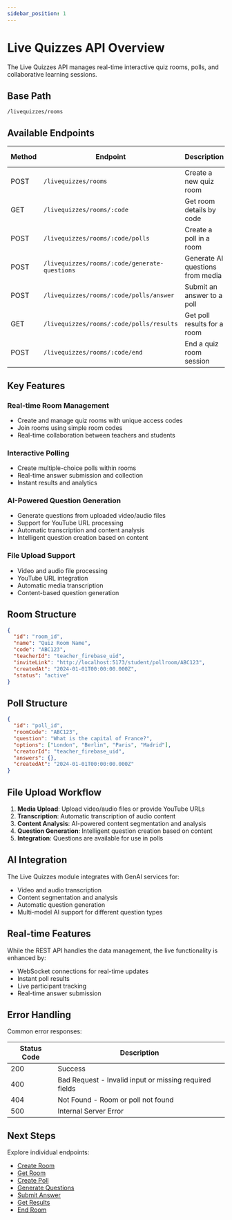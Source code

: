 ```yaml
---
sidebar_position: 1
---
```


# Live Quizzes API Overview

The Live Quizzes API manages real-time interactive quiz rooms, polls, and collaborative learning sessions.

## Base Path
```
/livequizzes/rooms
```

## Available Endpoints

| Method | Endpoint | Description | Auth Required |
|--------|----------|-------------|---------------|
| POST | `/livequizzes/rooms` | Create a new quiz room | Yes |
| GET | `/livequizzes/rooms/:code` | Get room details by code | No |
| POST | `/livequizzes/rooms/:code/polls` | Create a poll in a room | No |
| POST | `/livequizzes/rooms/:code/generate-questions` | Generate AI questions from media | No |
| POST | `/livequizzes/rooms/:code/polls/answer` | Submit an answer to a poll | No |
| GET | `/livequizzes/rooms/:code/polls/results` | Get poll results for a room | No |
| POST | `/livequizzes/rooms/:code/end` | End a quiz room session | No |

## Key Features

### Real-time Room Management
- Create and manage quiz rooms with unique access codes
- Join rooms using simple room codes
- Real-time collaboration between teachers and students

### Interactive Polling
- Create multiple-choice polls within rooms
- Real-time answer submission and collection
- Instant results and analytics

### AI-Powered Question Generation
- Generate questions from uploaded video/audio files
- Support for YouTube URL processing
- Automatic transcription and content analysis
- Intelligent question creation based on content

### File Upload Support
- Video and audio file processing
- YouTube URL integration
- Automatic media transcription
- Content-based question generation

## Room Structure

```json
{
  "id": "room_id",
  "name": "Quiz Room Name",
  "code": "ABC123",
  "teacherId": "teacher_firebase_uid",
  "inviteLink": "http://localhost:5173/student/pollroom/ABC123",
  "createdAt": "2024-01-01T00:00:00.000Z",
  "status": "active"
}
```

## Poll Structure

```json
{
  "id": "poll_id",
  "roomCode": "ABC123",
  "question": "What is the capital of France?",
  "options": ["London", "Berlin", "Paris", "Madrid"],
  "creatorId": "teacher_firebase_uid",
  "answers": {},
  "createdAt": "2024-01-01T00:00:00.000Z"
}
```

## File Upload Workflow

1. **Media Upload**: Upload video/audio files or provide YouTube URLs
2. **Transcription**: Automatic transcription of audio content
3. **Content Analysis**: AI-powered content segmentation and analysis
4. **Question Generation**: Intelligent question creation based on content
5. **Integration**: Questions are available for use in polls

## AI Integration

The Live Quizzes module integrates with GenAI services for:
- Video and audio transcription
- Content segmentation and analysis
- Automatic question generation
- Multi-model AI support for different question types

## Real-time Features

While the REST API handles the data management, the live functionality is enhanced by:
- WebSocket connections for real-time updates
- Instant poll results
- Live participant tracking
- Real-time answer submission

## Error Handling

Common error responses:

| Status Code | Description |
|-------------|-------------|
| 200 | Success |
| 400 | Bad Request - Invalid input or missing required fields |
| 404 | Not Found - Room or poll not found |
| 500 | Internal Server Error |

## Next Steps

Explore individual endpoints:
- [Create Room](./create-room)
- [Get Room](./get-room) 
- [Create Poll](./create-poll)
- [Generate Questions](./generate-questions)
- [Submit Answer](./submit-answer)
- [Get Results](./get-results)
- [End Room](./end-room)
